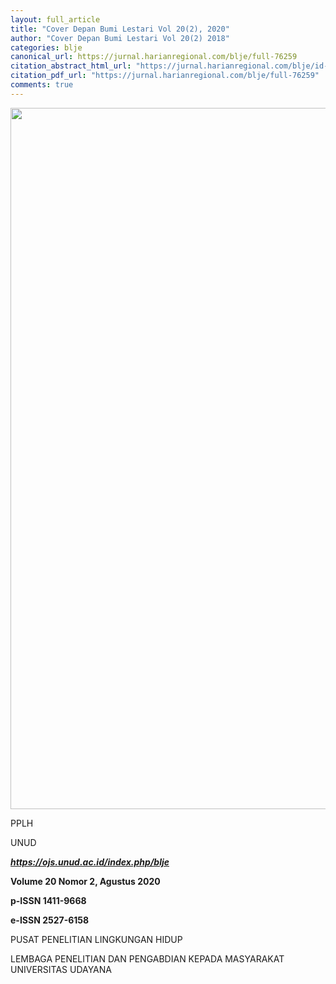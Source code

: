 ```yaml
---
layout: full_article
title: "Cover Depan Bumi Lestari Vol 20(2), 2020"
author: "Cover Depan Bumi Lestari Vol 20(2) 2018"
categories: blje
canonical_url: https://jurnal.harianregional.com/blje/full-76259 
citation_abstract_html_url: "https://jurnal.harianregional.com/blje/id-76259"
citation_pdf_url: "https://jurnal.harianregional.com/blje/full-76259"  
comments: true
---
```


<img src="https://jurnal.harianregional.com/media/76259-1.jpg" alt="" style="width:595pt;height:842pt;">
<p><span class="font0">PPLH</span></p>
<p><span class="font1">UNUD</span></p>
<p><a href="https://ojs.unud.ac.id/index.php/blje"><span class="font2" style="font-weight:bold;font-style:italic;">https://ojs.unud.ac.id/index.php/blje</span></a></p>
<p><span class="font3" style="font-weight:bold;">Volume 20 Nomor 2, Agustus 2020</span></p>
<p><span class="font3" style="font-weight:bold;">p-ISSN 1411-9668</span></p>
<p><span class="font3" style="font-weight:bold;">e-ISSN 2527-6158</span></p>
<p><span class="font4">PUSAT PENELITIAN LINGKUNGAN HIDUP</span></p>
<p><span class="font4">LEMBAGA PENELITIAN DAN PENGABDIAN KEPADA MASYARAKAT UNIVERSITAS UDAYANA</span></p>